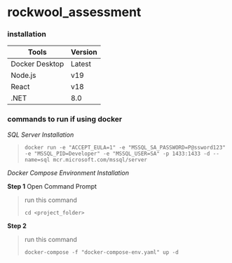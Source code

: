 # rockwool_assessment

### installation
| Tools | Version |
| ----------- | ----------- |
| Docker Desktop | Latest |
| Node.js | v19 |
| React | v18 |
| .NET | 8.0 |

### commands to run if using docker
*SQL Server Installation*
> `docker run -e "ACCEPT_EULA=1" -e "MSSQL_SA_PASSWORD=P@ssword123" -e "MSSQL_PID=Developer" -e "MSSQL_USER=SA" -p 1433:1433 -d --name=sql mcr.microsoft.com/mssql/server`
> 
*Docker Compose Environment Installation*

**Step 1**
Open Command Prompt
> run this command
>
> `cd <project_folder>`

**Step 2** 
> run this command
> 
> `docker-compose -f "docker-compose-env.yaml" up -d`

